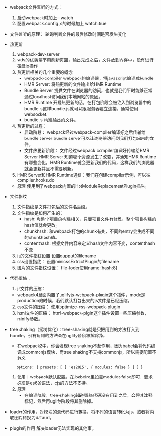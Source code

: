 + webpack文件监听的方式：
   1. 启动webpack时加上--watch
   2. 配置webpack.config.js的时候加上 watch:true
+ 文件监听的原理：
  轮询判断文件的最后修改时间是否发生变化

+ 热更新
   1. webpack-dev-server
   2. wds的优势是不用刷新页面，输出完成之后，文件放到内存中，没有进行磁盘io操作
   3. 热更新相关的几个重要的概念
      + webpack-compiler webpack的编译器，将javascript编译成bundle
      + HMR Server: 将热更新的文件输出给HMR Runtime
      + Bundle Server 提供文件在浏览器的访问，也就是我们平时能够正常通过localhost访问我们本地网站的原因。
      + HMR Runtime 开启热更新的话，在打包阶段会被注入到浏览器中的bundle.js这样bundle.js就可以跟服务器建立连接，通常使用websocket.
      + bundle.js 构建输出的文件。
   4. 热更新的过程：
      + 启动阶段： webpack经过webpack-compiler编译好之后传输给bundle server bundle server可以让浏览器访问到我们打包出来的文件。
      + 文件热更新阶段： 文件经过webpack compiler编译好传输给HMR Server HMR Server 知道哪个资源发生了改变，并通知HMR Runtime有哪些变化，HMR Runtime就会更新我们的代码，这样我们的浏览器就会更新并且不需要刷新。
   5. HMR Server和HMR Runtime通信：我们在创建compiler示例，可以往compiler.hooks.do
   + 原理
    使用到了webpack内置的HotModuleReplacementPlugin插件。

+ 文件指纹
   1. 文件指纹是文件打包后的文件名后缀。
   2. 文件指纹是如何产生的：
      + hash: 和整个项目的构建相关，只要项目文件有修改，整个项目构建的hash值就会更改。
      + chunkhash: 和webpack打包的chunk有关，不同的entry会生成不同的chunkhash值。
      + contenthash: 根据文件内容来定义hash文件内容不变，contenthash不变
   3. js的文件指纹设置 设置oupput的filename
   4. css设置指纹： 设置minicssExtractPlugin的filename
   5. 图片的文件指纹设置： file-loder使用name:[hash:8]
+ 代码压缩：
   1. js文件的压缩：
    + webpack4里面内置了uglifyjs-webpack-plugin这个插件，mode是production的时候，我们默认打包出来的js文件是已经压缩。
   2. css文件的压缩： 使用optimize-css-webpack-plugin
   3. html文件的压缩： html-webpack-plgin这个插件设置一些压缩参数，minify参数。
+ tree shaking（摇树优化）：tree-shaking就是只把用到的方法打入到bundle，没有用到的方法会在uglify阶段被擦除掉。
   + 在webpack2中，你会发现tree shaking不起作用，因为babel会将代码编译成commonjs模块，而tree shaking不支持commonjs，所以需要配置不转义
   ```
      options: { presets: [ [ 'es2015', { modules: false } ] ] }

   ```
  1. 使用：webpack默认配置。在.babelrc里设置modules:false即可，要求必须是es6的语法，cjs的方法不支持。
  2. 原理
     + 在编译阶段，tree-shaking知道哪些代码没有用到之后，会将其注释标记，然后再uglify阶段将其删除掉。
+ loader的作用，对模块的源代码进行转换，将不同的语言转化为js，或者将内联图片转换为dataurl。
+ plugin的作用 解决loader无法实现的其他事。
